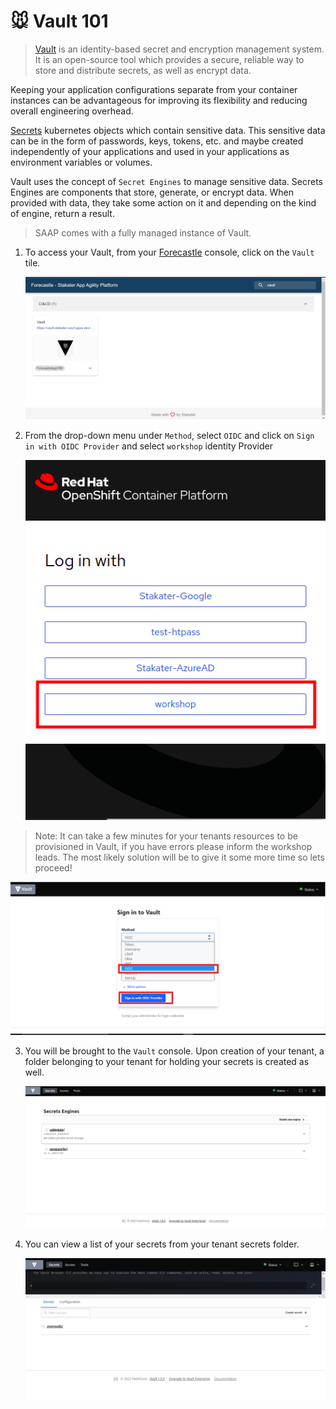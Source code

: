 # 🐭 Vault 101

> [Vault](https://www.vaultproject.io/docs) is an identity-based secret and encryption management system. It is an open-source tool which provides a secure, reliable way to store and distribute secrets, as well as encrypt data.

Keeping your application configurations separate from your container instances can be advantageous for improving its flexibility and reducing overall engineering overhead.

[Secrets](https://kubernetes.io/docs/concepts/configuration/secret/) kubernetes objects which contain sensitive data. This sensitive data can be in the form of passwords, keys, tokens, etc. and maybe created independently of your applications and  used in your applications as environment variables or volumes.

Vault uses the concept of `Secret Engines` to manage sensitive data. Secrets Engines are components that store, generate, or encrypt data. When provided with data, they take some action on it and depending on the kind of engine, return a result.
    
   > SAAP comes with a fully managed instance of Vault. 
    
1. To access your Vault, from your [Forecastle](https://forecastle-stakater-forecastle.apps.devtest.vxdqgl7u.kubeapp.cloud) console, click on the `Vault` tile.

   ![Forecastle-Vault](./images/forecastle-vault.png)

2. From the drop-down menu under `Method`, select `OIDC` and click on `Sign in with OIDC Provider` and select `workshop` identity Provider

   ![workshop](./images/login.png)

  > Note: It can take a few minutes for your tenants resources to be provisioned in Vault, if you have errors please inform the workshop leads. The most likely solution will be to give it some more time so lets proceed!

![Vault-ocic-login](./images/vault-ocic-login.png)

3. You will be brought to the `Vault` console. Upon creation of your tenant, a folder belonging to your tenant for holding your secrets is created as well.

   ![Vault-home](./images/vault-home.png)

4. You can view a list of your secrets from your tenant secrets folder.

   ![Vault-MongoDB](./images/vault-mongodb.png)
